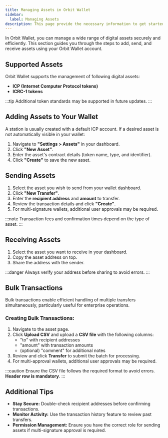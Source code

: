```yaml
---
title: Managing Assets in Orbit Wallet
sidebar:
  label: Managing Assets
description: This page provide the necessary information to get started with Orbit.
---
```


In Orbit Wallet, you can manage a wide range of digital assets securely and efficiently. This section guides you through the steps to add, send, and receive assets using your Orbit Wallet account.

## **Supported Assets**

Orbit Wallet supports the management of following digital assets:

- **ICP (Internet Computer Protocol tokens)**
- **ICRC-1 tokens**

:::tip
Additional token standards may be supported in future updates.
:::

## **Adding Assets to Your Wallet**

A station is usually created with a default ICP account. If a desired asset is not automatically visible in your wallet:

1. Navigate to **"Settings > Assets"** in your dashboard.
2. Click **"New Asset"**.
3. Enter the asset's contract details (token name, type, and identifier).
4. Click **"Create"** to save the new asset.

## **Sending Assets**

1. Select the asset you wish to send from your wallet dashboard.
2. Click **"New Transfer"**.
3. Enter the **recipient address** and **amount** to transfer.
4. Review the transaction details and click **"Create"**.
5. For multi-signature wallets, additional user approvals may be required.

:::note
Transaction fees and confirmation times depend on the type of asset.
:::

## **Receiving Assets**

1. Select the asset you want to receive in your dashboard.
2. Copy the asset address on top.
3. Share the address with the sender.

:::danger
Always verify your address before sharing to avoid errors.
:::

## **Bulk Transactions**

Bulk transactions enable efficient handling of multiple transfers simultaneously, particularly useful for enterprise operations.

### **Creating Bulk Transactions:**

1. Navigate to the asset page.
2. Click **Upload CSV** and upload a **CSV file** with the following columns:
   - "to" with recipient addresses
   - "amount" with transaction amounts
   - (optional) "comment" for additional notes
3. Review and click **Transfer** to submit the batch for processing.
4. For multi-approval wallets, additional user approvals may be required.

:::caution
Ensure the CSV file follows the required format to avoid errors. **Header row is mandatory**.
:::

## **Additional Tips**

- **Stay Secure:** Double-check recipient addresses before confirming transactions.
- **Monitor Activity:** Use the transaction history feature to review past transfers.
- **Permission Management:** Ensure you have the correct role for sending assets if multi-signature approval is required.

